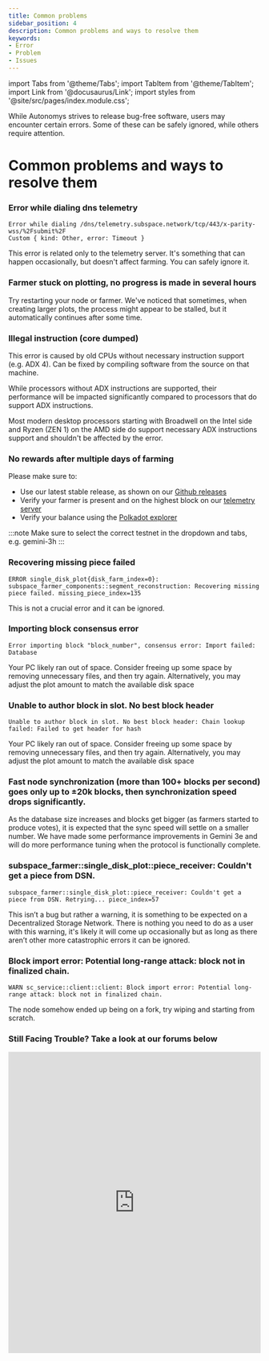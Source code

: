 ```yaml
---
title: Common problems
sidebar_position: 4
description: Common problems and ways to resolve them
keywords:
- Error
- Problem
- Issues
---
```



import Tabs from '@theme/Tabs';
import TabItem from '@theme/TabItem';
import Link from '@docusaurus/Link';
import styles from '@site/src/pages/index.module.css';


While Autonomys strives to release bug-free software, users may encounter certain errors. Some of these can be safely ignored, while others require attention.


# Common problems and ways to resolve them


### Error while dialing dns telemetry

```
Error while dialing /dns/telemetry.subspace.network/tcp/443/x-parity-wss/%2Fsubmit%2F
Custom { kind: Other, error: Timeout }
```
This error is related only to the telemetry server. It's something that can happen occasionally, but doesn't affect farming. You can safely ignore it.


### Farmer stuck on plotting, no progress is made in several hours
Try restarting your node or farmer. We've noticed that sometimes, when creating larger plots, the process might appear to be stalled, but it automatically continues after some time.


### Illegal instruction (core dumped)


This error is caused by old CPUs without necessary instruction support (e.g. ADX 4). Can be fixed by compiling software from the source on that machine.


While processors without ADX instructions are supported, their performance will be impacted significantly compared to processors that do support ADX instructions.


Most modern desktop processors starting with Broadwell on the Intel side and Ryzen (ZEN 1) on the AMD side do support necessary ADX instructions support and shouldn't be affected by the error.


### No rewards after multiple days of farming


Please make sure to:
- Use our latest stable release, as shown on our [Github releases](https://github.com/autonomys/space-acres/releases)
- Verify your farmer is present and on the highest block on our [telemetry server](https://telemetry.subspace.network/)
- Verify your balance using the [Polkadot explorer](https://polkadot.js.org/apps/?rpc=wss%3A%2F%2Frpc-0.gemini-3h.subspace.network%2Fws#/explorer)

:::note
Make sure to select the correct testnet in the dropdown and tabs, e.g. gemini-3h
:::


### Recovering missing piece failed


```
ERROR single_disk_plot{disk_farm_index=0}:
subspace_farmer_components::segment_reconstruction: Recovering missing piece failed. missing_piece_index=135
```


This is not a crucial error and it can be ignored.


### Importing block consensus error


```
Error importing block "block_number", consensus error: Import failed: Database
```


Your PC likely ran out of space. Consider freeing up some space by removing unnecessary files, and then try again. Alternatively, you may adjust the plot amount to match the available disk space


### Unable to author block in slot. No best block header


```
Unable to author block in slot. No best block header: Chain lookup failed: Failed to get header for hash
```


Your PC likely ran out of space. Consider freeing up some space by removing unnecessary files, and then try again. Alternatively, you may adjust the plot amount to match the available disk space


### Fast node synchronization (more than 100+ blocks per second) goes only up to ±20k blocks, then synchronization speed drops significantly.


As the database size increases and blocks get bigger (as farmers started to produce votes), it is expected that the sync speed will settle on a smaller number. We have made some performance improvements in Gemini 3e and will do more performance tuning when the protocol is functionally complete.


### subspace_farmer::single_disk_plot::piece_receiver: Couldn't get a piece from DSN.


```
subspace_farmer::single_disk_plot::piece_receiver: Couldn't get a piece from DSN. Retrying... piece_index=57
```


This isn’t a bug but rather a warning, it is something to be expected on a Decentralized Storage Network. There is nothing you need to do as a user with this warning, it's likely it will come up occasionally but as long as there aren’t other more catastrophic errors it can be ignored.


### Block import error: Potential long-range attack: block not in finalized chain.


```
WARN sc_service::client::client: Block import error: Potential long-range attack: block not in finalized chain.
```
The node somehow ended up being on a fork, try wiping and starting from scratch.

### Still Facing Trouble? Take a look at our forums below

<iframe src="https://forum.autonomys.xyz/search?expanded=false&q=tags%3Afaq%20order%3Alatest" width="100%" height="600px" frameborder="0" scrolling="auto"></iframe>

